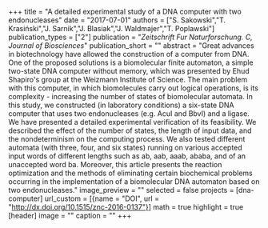 +++
title = "A detailed experimental study of a DNA computer with two endonucleases"
date = "2017-07-01"
authors = ["S. Sakowski","T. Krasiński","J. Sarnik","J. Blasiak","J. Waldmajer","T. Poplawski"]
publication_types = ["2"]
publication = "_Zeitschrift Fur Naturforschung. C, Journal of Biosciences_"
publication_short = ""
abstract = "Great advances in biotechnology have allowed the construction of a computer from DNA. One of the proposed solutions is a biomolecular finite automaton, a simple two-state DNA computer without memory, which was presented by Ehud Shapiro's group at the Weizmann Institute of Science. The main problem with this computer, in which biomolecules carry out logical operations, is its complexity - increasing the number of states of biomolecular automata. In this study, we constructed (in laboratory conditions) a six-state DNA computer that uses two endonucleases (e.g. AcuI and BbvI) and a ligase. We have presented a detailed experimental verification of its feasibility. We described the effect of the number of states, the length of input data, and the nondeterminism on the computing process. We also tested different automata (with three, four, and six states) running on various accepted input words of different lengths such as ab, aab, aaab, ababa, and of an unaccepted word ba. Moreover, this article presents the reaction optimization and the methods of eliminating certain biochemical problems occurring in the implementation of a biomolecular DNA automaton based on two endonucleases."
image_preview = ""
selected = false
projects = [dna-computer]
url_custom = [{name = "DOI", url = "http://dx.doi.org/10.1515/znc-2016-0137"}]
math = true
highlight = true
[header]
image = ""
caption = ""
+++
